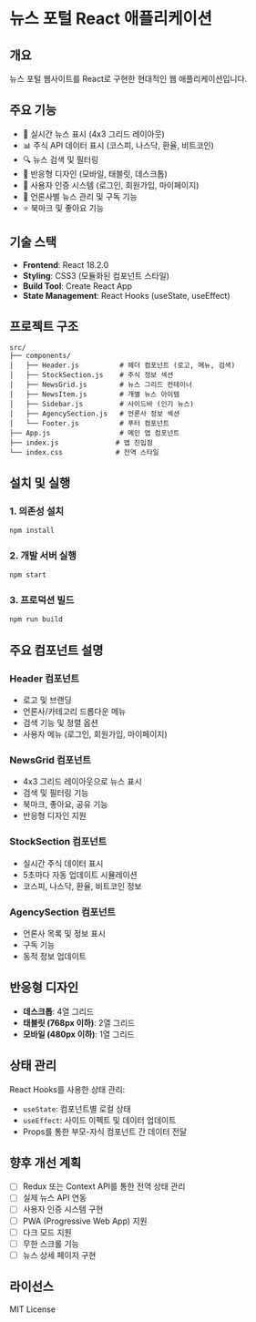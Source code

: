 # 뉴스 포털 React 애플리케이션

## 개요
뉴스 포털 웹사이트를 React로 구현한 현대적인 웹 애플리케이션입니다.

## 주요 기능
- 📰 실시간 뉴스 표시 (4x3 그리드 레이아웃)
- 📊 주식 API 데이터 표시 (코스피, 나스닥, 환율, 비트코인)
- 🔍 뉴스 검색 및 필터링
- 📱 반응형 디자인 (모바일, 태블릿, 데스크톱)
- 👤 사용자 인증 시스템 (로그인, 회원가입, 마이페이지)
- 🏢 언론사별 뉴스 관리 및 구독 기능
- ⭐ 북마크 및 좋아요 기능

## 기술 스택
- **Frontend**: React 18.2.0
- **Styling**: CSS3 (모듈화된 컴포넌트 스타일)
- **Build Tool**: Create React App
- **State Management**: React Hooks (useState, useEffect)

## 프로젝트 구조
```
src/
├── components/
│   ├── Header.js          # 헤더 컴포넌트 (로고, 메뉴, 검색)
│   ├── StockSection.js    # 주식 정보 섹션
│   ├── NewsGrid.js        # 뉴스 그리드 컨테이너
│   ├── NewsItem.js        # 개별 뉴스 아이템
│   ├── Sidebar.js         # 사이드바 (인기 뉴스)
│   ├── AgencySection.js   # 언론사 정보 섹션
│   └── Footer.js          # 푸터 컴포넌트
├── App.js                 # 메인 앱 컴포넌트
├── index.js              # 앱 진입점
└── index.css             # 전역 스타일
```

## 설치 및 실행

### 1. 의존성 설치
```bash
npm install
```

### 2. 개발 서버 실행
```bash
npm start
```

### 3. 프로덕션 빌드
```bash
npm run build
```

## 주요 컴포넌트 설명

### Header 컴포넌트
- 로고 및 브랜딩
- 언론사/카테고리 드롭다운 메뉴
- 검색 기능 및 정렬 옵션
- 사용자 메뉴 (로그인, 회원가입, 마이페이지)

### NewsGrid 컴포넌트
- 4x3 그리드 레이아웃으로 뉴스 표시
- 검색 및 필터링 기능
- 북마크, 좋아요, 공유 기능
- 반응형 디자인 지원

### StockSection 컴포넌트
- 실시간 주식 데이터 표시
- 5초마다 자동 업데이트 시뮬레이션
- 코스피, 나스닥, 환율, 비트코인 정보

### AgencySection 컴포넌트
- 언론사 목록 및 정보 표시
- 구독 기능
- 동적 정보 업데이트

## 반응형 디자인
- **데스크톱**: 4열 그리드
- **태블릿 (768px 이하)**: 2열 그리드
- **모바일 (480px 이하)**: 1열 그리드

## 상태 관리
React Hooks를 사용한 상태 관리:
- `useState`: 컴포넌트별 로컬 상태
- `useEffect`: 사이드 이펙트 및 데이터 업데이트
- Props를 통한 부모-자식 컴포넌트 간 데이터 전달

## 향후 개선 계획
- [ ] Redux 또는 Context API를 통한 전역 상태 관리
- [ ] 실제 뉴스 API 연동
- [ ] 사용자 인증 시스템 구현
- [ ] PWA (Progressive Web App) 지원
- [ ] 다크 모드 지원
- [ ] 무한 스크롤 기능
- [ ] 뉴스 상세 페이지 구현

## 라이선스
MIT License
